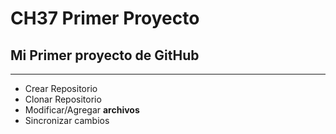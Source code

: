 # CH37 Primer Proyecto

## Mi  Primer proyecto de GitHub

---

* Crear Repositorio 
* Clonar Repositorio 
* Modificar/Agregar **archivos**
* Sincronizar cambios